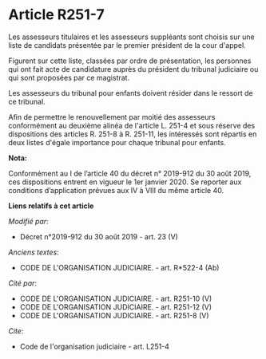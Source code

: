 # Article R251-7

Les assesseurs titulaires et les assesseurs suppléants sont choisis sur une liste de candidats présentée par le premier
président de la cour d'appel. 

Figurent sur cette liste, classées par ordre de présentation, les personnes qui ont fait acte de candidature auprès du
président du   tribunal judiciaire ou qui sont proposées par ce magistrat. 

Les assesseurs du tribunal pour enfants doivent résider dans le ressort de ce tribunal. 

Afin de permettre le renouvellement par moitié des assesseurs conformément au deuxième alinéa de l'article L. 251-4 et sous
réserve des dispositions des articles R. 251-8 à R. 251-11, les intéressés sont répartis en deux listes d'égale importance
pour chaque tribunal pour enfants.

**Nota:**

Conformément au I de l’article 40 du décret n° 2019-912 du 30 août 2019, ces dispositions entrent en vigueur le 1er janvier
2020. Se reporter aux conditions d’application prévues aux IV à VIII du même article 40.

**Liens relatifs à cet article**

_Modifié par_:

  - Décret n°2019-912 du 30 août 2019 - art. 23 (V)

_Anciens textes_:

  - CODE DE L'ORGANISATION JUDICIAIRE. - art. R*522-4 (Ab)

_Cité par_:

  - CODE DE L'ORGANISATION JUDICIAIRE. - art. R251-10 (V)
  - CODE DE L'ORGANISATION JUDICIAIRE. - art. R251-12 (V)
  - CODE DE L'ORGANISATION JUDICIAIRE. - art. R251-8 (V)

_Cite_:

  - Code de l'organisation judiciaire - art. L251-4
